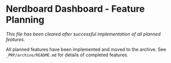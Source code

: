 # Nerdboard Dashboard - Feature Planning

_This file has been cleared after successful implementation of all planned features._

All planned features have been implemented and moved to the archive. See `_PRP/archive/README.md` for details of completed features.

